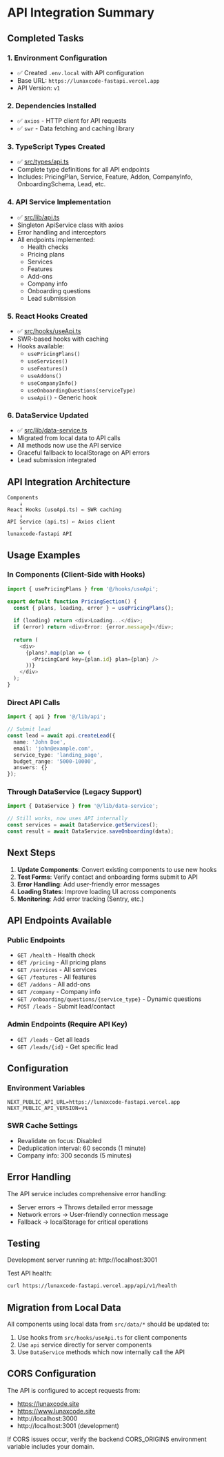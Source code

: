 # API Integration Summary

## Completed Tasks

### 1. Environment Configuration
- ✅ Created `.env.local` with API configuration
- Base URL: `https://lunaxcode-fastapi.vercel.app`
- API Version: `v1`

### 2. Dependencies Installed
- ✅ `axios` - HTTP client for API requests
- ✅ `swr` - Data fetching and caching library

### 3. TypeScript Types Created
- ✅ [src/types/api.ts](src/types/api.ts)
- Complete type definitions for all API endpoints
- Includes: PricingPlan, Service, Feature, Addon, CompanyInfo, OnboardingSchema, Lead, etc.

### 4. API Service Implementation
- ✅ [src/lib/api.ts](src/lib/api.ts)
- Singleton ApiService class with axios
- Error handling and interceptors
- All endpoints implemented:
  - Health checks
  - Pricing plans
  - Services
  - Features
  - Add-ons
  - Company info
  - Onboarding questions
  - Lead submission

### 5. React Hooks Created
- ✅ [src/hooks/useApi.ts](src/hooks/useApi.ts)
- SWR-based hooks with caching
- Hooks available:
  - `usePricingPlans()`
  - `useServices()`
  - `useFeatures()`
  - `useAddons()`
  - `useCompanyInfo()`
  - `useOnboardingQuestions(serviceType)`
  - `useApi()` - Generic hook

### 6. DataService Updated
- ✅ [src/lib/data-service.ts](src/lib/data-service.ts)
- Migrated from local data to API calls
- All methods now use the API service
- Graceful fallback to localStorage on API errors
- Lead submission integrated

## API Integration Architecture

```
Components
    ↓
React Hooks (useApi.ts) ← SWR caching
    ↓
API Service (api.ts) ← Axios client
    ↓
lunaxcode-fastapi API
```

## Usage Examples

### In Components (Client-Side with Hooks)

```typescript
import { usePricingPlans } from '@/hooks/useApi';

export default function PricingSection() {
  const { plans, loading, error } = usePricingPlans();
  
  if (loading) return <div>Loading...</div>;
  if (error) return <div>Error: {error.message}</div>;
  
  return (
    <div>
      {plans?.map(plan => (
        <PricingCard key={plan.id} plan={plan} />
      ))}
    </div>
  );
}
```

### Direct API Calls

```typescript
import { api } from '@/lib/api';

// Submit lead
const lead = await api.createLead({
  name: 'John Doe',
  email: 'john@example.com',
  service_type: 'landing_page',
  budget_range: '5000-10000',
  answers: {}
});
```

### Through DataService (Legacy Support)

```typescript
import { DataService } from '@/lib/data-service';

// Still works, now uses API internally
const services = await DataService.getServices();
const result = await DataService.saveOnboarding(data);
```

## Next Steps

1. **Update Components**: Convert existing components to use new hooks
2. **Test Forms**: Verify contact and onboarding forms submit to API
3. **Error Handling**: Add user-friendly error messages
4. **Loading States**: Improve loading UI across components
5. **Monitoring**: Add error tracking (Sentry, etc.)

## API Endpoints Available

### Public Endpoints
- `GET /health` - Health check
- `GET /pricing` - All pricing plans
- `GET /services` - All services
- `GET /features` - All features
- `GET /addons` - All add-ons
- `GET /company` - Company info
- `GET /onboarding/questions/{service_type}` - Dynamic questions
- `POST /leads` - Submit lead/contact

### Admin Endpoints (Require API Key)
- `GET /leads` - Get all leads
- `GET /leads/{id}` - Get specific lead

## Configuration

### Environment Variables
```env
NEXT_PUBLIC_API_URL=https://lunaxcode-fastapi.vercel.app
NEXT_PUBLIC_API_VERSION=v1
```

### SWR Cache Settings
- Revalidate on focus: Disabled
- Deduplication interval: 60 seconds (1 minute)
- Company info: 300 seconds (5 minutes)

## Error Handling

The API service includes comprehensive error handling:
- Server errors → Throws detailed error message
- Network errors → User-friendly connection message
- Fallback → localStorage for critical operations

## Testing

Development server running at: http://localhost:3001

Test API health:
```bash
curl https://lunaxcode-fastapi.vercel.app/api/v1/health
```

## Migration from Local Data

All components using local data from `src/data/*` should be updated to:
1. Use hooks from `src/hooks/useApi.ts` for client components
2. Use `api` service directly for server components
3. Use `DataService` methods which now internally call the API

## CORS Configuration

The API is configured to accept requests from:
- https://lunaxcode.site
- https://www.lunaxcode.site
- http://localhost:3000
- http://localhost:3001 (development)

If CORS issues occur, verify the backend CORS_ORIGINS environment variable includes your domain.
